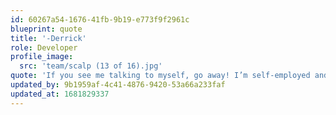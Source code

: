 ```yaml
---
id: 60267a54-1676-41fb-9b19-e773f9f2961c
blueprint: quote
title: '-Derrick'
role: Developer
profile_image:
  src: 'team/scalp (13 of 16).jpg'
quote: 'If you see me talking to myself, go away! I’m self-employed and we’re having a staff meeting!'
updated_by: 9b1959af-4c41-4876-9420-53a66a233faf
updated_at: 1681829337
---
```

